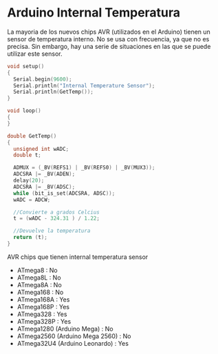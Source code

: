 # Arduino Internal Temperatura

La mayoria de los nuevos chips AVR (utilizados en el Arduino) tienen un sensor de temperatura interno. No se usa con frecuencia, ya que no es precisa. Sin embargo, hay una serie de situaciones en las que se puede utilizar este sensor.


```c++
void setup()
{
  Serial.begin(9600);
  Serial.println("Internal Temperature Sensor");
  Serial.println(GetTemp());
}

void loop()
{
}

double GetTemp()
{
  unsigned int wADC;
  double t;

  ADMUX = (_BV(REFS1) | _BV(REFS0) | _BV(MUX3));
  ADCSRA |= _BV(ADEN);
  delay(20);
  ADCSRA |= _BV(ADSC);
  while (bit_is_set(ADCSRA, ADSC));
  wADC = ADCW;

  //Convierte a grados Celcius
  t = (wADC - 324.31 ) / 1.22;

  //Devuelve la temperatura
  return (t);
}
```

AVR chips que tienen internal temperatura sensor

* ATmega8 : No
* ATmega8L : No
* ATmega8A : No
* ATmega168 : No
* ATmega168A : Yes
* ATmega168P : Yes
* ATmega328 : Yes
* ATmega328P : Yes
* ATmega1280 (Arduino Mega) : No
* ATmega2560 (Arduino Mega 2560) : No
* ATmega32U4 (Arduino Leonardo) : Yes
